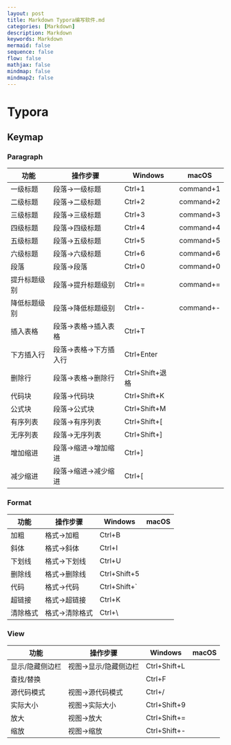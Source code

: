 ```yaml
---
layout: post
title: Markdown Typora编写软件.md
categories: [Markdown]
description: Markdown
keywords: Markdown
mermaid: false
sequence: false
flow: false
mathjax: false
mindmap: false
mindmap2: false
---
```

# Typora

## Keymap

### Paragraph

| 功能         | 操作步骤             | Windows         | macOS     |
| ------------ | -------------------- | --------------- | --------- |
| 一级标题     | 段落→一级标题        | Ctrl+1          | command+1 |
| 二级标题     | 段落→二级标题        | Ctrl+2          | command+2 |
| 三级标题     | 段落→三级标题        | Ctrl+3          | command+3 |
| 四级标题     | 段落→四级标题        | Ctrl+4          | command+4 |
| 五级标题     | 段落→五级标题        | Ctrl+5          | command+5 |
| 六级标题     | 段落→六级标题        | Ctrl+6          | command+6 |
| 段落         | 段落→段落            | Ctrl+0          | command+0 |
| 提升标题级别 | 段落→提升标题级别    | Ctrl+=          | command+= |
| 降低标题级别 | 段落→降低标题级别    | Ctrl+-          | command+- |
| 插入表格     | 段落→表格→插入表格   | Ctrl+T          |           |
| 下方插入行   | 段落→表格→下方插入行 | Ctrl+Enter      |           |
| 删除行       | 段落→表格→删除行     | Ctrl+Shift+退格 |           |
| 代码块       | 段落→代码块          | Ctrl+Shift+K    |           |
| 公式块       | 段落→公式块          | Ctrl+Shift+M    |           |
| 有序列表     | 段落→有序列表        | Ctrl+Shift+[    |           |
| 无序列表     | 段落→无序列表        | Ctrl+Shift+]    |           |
| 增加缩进     | 段落→缩进→增加缩进   | Ctrl+]          |           |
| 减少缩进     | 段落→缩进→减少缩进   | Ctrl+[          |           |



### Format

| 功能     | 操作步骤      | Windows      | macOS |
| -------- | ------------- | ------------ | ----- |
| 加粗     | 格式→加粗     | Ctrl+B       |       |
| 斜体     | 格式→斜体     | Ctrl+I       |       |
| 下划线   | 格式→下划线   | Ctrl+U       |       |
| 删除线   | 格式→删除线   | Ctrl+Shift+5 |       |
| 代码     | 格式→代码     | Ctrl+Shift+` |       |
| 超链接   | 格式→超链接   | Ctrl+K       |       |
| 清除格式 | 格式→清除格式 | Ctrl+\       |       |



### View

| 功能            | 操作步骤             | Windows      | macOS |
| --------------- | -------------------- | ------------ | ----- |
| 显示/隐藏侧边栏 | 视图→显示/隐藏侧边栏 | Ctrl+Shift+L |       |
| 查找/替换       |                      | Ctrl+F       |       |
| 源代码模式      | 视图→源代码模式      | Ctrl+/       |       |
| 实际大小        | 视图→实际大小        | Ctrl+Shift+9 |       |
| 放大            | 视图→放大            | Ctrl+Shift+= |       |
| 缩放            | 视图→缩放            | Ctrl+Shift+- |       |
